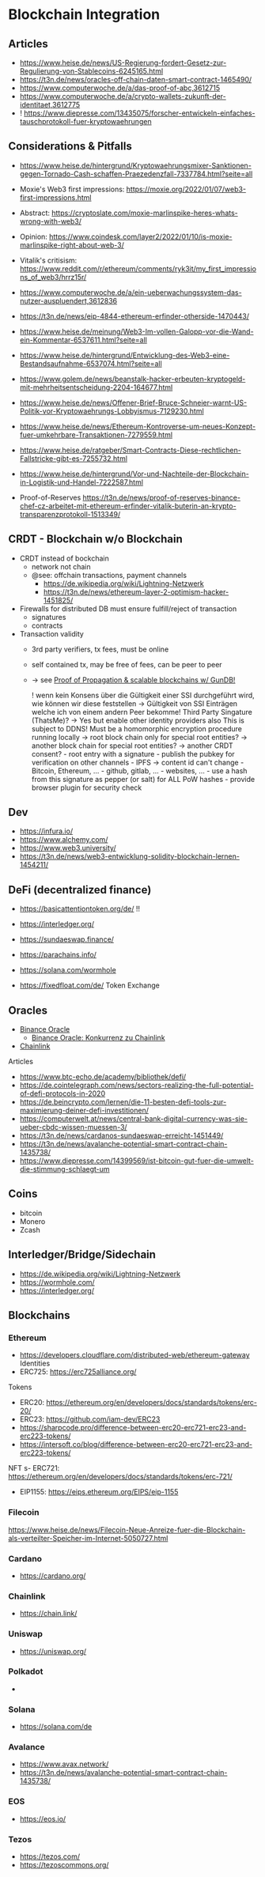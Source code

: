 Blockchain Integration
======================

## Articles

- https://www.heise.de/news/US-Regierung-fordert-Gesetz-zur-Regulierung-von-Stablecoins-6245165.html    
- https://t3n.de/news/oracles-off-chain-daten-smart-contract-1465490/
- https://www.computerwoche.de/a/das-proof-of-abc,3612715
- https://www.computerwoche.de/a/crypto-wallets-zukunft-der-identitaet,3612775
- ! https://www.diepresse.com/13435075/forscher-entwickeln-einfaches-tauschprotokoll-fuer-kryptowaehrungen


## Considerations & Pitfalls  

- https://www.heise.de/hintergrund/Kryptowaehrungsmixer-Sanktionen-gegen-Tornado-Cash-schaffen-Praezedenzfall-7337784.html?seite=all

- Moxie's Web3 first impressions: https://moxie.org/2022/01/07/web3-first-impressions.html
- Abstract: https://cryptoslate.com/moxie-marlinspike-heres-whats-wrong-with-web3/
- Opinion: https://www.coindesk.com/layer2/2022/01/10/is-moxie-marlinspike-right-about-web-3/
- Vitalik's critisism: https://www.reddit.com/r/ethereum/comments/ryk3it/my_first_impressions_of_web3/hrrz15r/
- https://www.computerwoche.de/a/ein-ueberwachungssystem-das-nutzer-auspluendert,3612836

- https://t3n.de/news/eip-4844-ethereum-erfinder-otherside-1470443/
- https://www.heise.de/meinung/Web3-Im-vollen-Galopp-vor-die-Wand-ein-Kommentar-6537611.html?seite=all
- https://www.heise.de/hintergrund/Entwicklung-des-Web3-eine-Bestandsaufnahme-6537074.html?seite=all
- https://www.golem.de/news/beanstalk-hacker-erbeuten-kryptogeld-mit-mehrheitsentscheidung-2204-164677.html

- https://www.heise.de/news/Offener-Brief-Bruce-Schneier-warnt-US-Politik-vor-Kryptowaehrungs-Lobbyismus-7129230.html

- https://www.heise.de/news/Ethereum-Kontroverse-um-neues-Konzept-fuer-umkehrbare-Transaktionen-7279559.html
- https://www.heise.de/ratgeber/Smart-Contracts-Diese-rechtlichen-Fallstricke-gibt-es-7255732.html
- https://www.heise.de/hintergrund/Vor-und-Nachteile-der-Blockchain-in-Logistik-und-Handel-7222587.html

- Proof-of-Reserves https://t3n.de/news/proof-of-reserves-binance-chef-cz-arbeitet-mit-ethereum-erfinder-vitalik-buterin-an-krypto-transparenzprotokoll-1513349/


## CRDT - Blockchain w/o Blockchain

- CRDT instead of bockchain
    - network not chain
    - @see: offchain transactions, payment channels
        - https://de.wikipedia.org/wiki/Lightning-Netzwerk
        - https://t3n.de/news/ethereum-layer-2-optimism-hacker-1451825/
- Firewalls for distributed DB must ensure fulfill/reject of transaction
    - signatures
    - contracts
- Transaction validity
    - 3rd party verifiers, tx fees, must be online
    - self contained tx, may be free of fees, can be peer to peer
    - -> see [Proof of Propagation & scalable blockchains w/ GunDB!](https://www.youtube.com/watch?v=EHZyaupYjYo&feature=emb_imp_woyt)

        ! wenn kein Konsens über die Gültigkeit einer SSI durchgeführt wird,
          wie können wir diese feststellen
          -> Gültigkeit von SSI Einträgen welche ich von einem andern Peer bekomme! 
             Third Party Singature (ThatsMe)? -> Yes but enable other identity providers also
             This is subject to DDNS! Must be a homomorphic encryption procedure running locally
          -> root block chain only for special root entities?
          -> another block chain for special root entities?
          -> another CRDT consent? 
            - root entry with a signature
            - publish the pubkey for verification on other channels
                - IPFS  -> content id can't change
                - Bitcoin, Ethereum, ...
                - github, gitlab, ...
                - websites, ...
            - use a hash from this signature as pepper (or salt) for ALL PoW hashes
            - provide browser plugin for security check 

## Dev 

- https://infura.io/
- https://www.alchemy.com/
- https://www.web3.university/
- https://t3n.de/news/web3-entwicklung-solidity-blockchain-lernen-1454211/

## DeFi (decentralized finance)

- https://basicattentiontoken.org/de/  !!

- https://interledger.org/
- https://sundaeswap.finance/
- https://parachains.info/
- https://solana.com/wormhole
- https://fixedfloat.com/de/    Token Exchange

## Oracles

- [Binance Oracle](https://oracle.binance.com/docs)
  - [Binance Oracle: Konkurrenz zu Chainlink](https://t3n.de/news/binance-oracle-konkurrenz-zu-chainlink-1508858/)
- [Chainlink](https://chain.link/)

Articles
- https://www.btc-echo.de/academy/bibliothek/defi/
- https://de.cointelegraph.com/news/sectors-realizing-the-full-potential-of-defi-protocols-in-2020
- https://de.beincrypto.com/lernen/die-11-besten-defi-tools-zur-maximierung-deiner-defi-investitionen/
- https://computerwelt.at/news/central-bank-digital-currency-was-sie-ueber-cbdc-wissen-muessen-3/
- https://t3n.de/news/cardanos-sundaeswap-erreicht-1451449/
- https://t3n.de/news/avalanche-potential-smart-contract-chain-1435738/
- https://www.diepresse.com/14399569/ist-bitcoin-gut-fuer-die-umwelt-die-stimmung-schlaegt-um


## Coins

- bitcoin
- Monero
- Zcash

## Interledger/Bridge/Sidechain

- https://de.wikipedia.org/wiki/Lightning-Netzwerk
- https://wormhole.com/
- https://interledger.org/

## Blockchains

### Ethereum
- https://developers.cloudflare.com/distributed-web/ethereum-gateway
Identities
- ERC725: https://erc725alliance.org/

Tokens
- ERC20: https://ethereum.org/en/developers/docs/standards/tokens/erc-20/
- ERC23: https://github.com/iam-dev/ERC23
- https://sharpcode.pro/difference-between-erc20-erc721-erc23-and-erc223-tokens/
- https://intersoft.co/blog/difference-between-erc20-erc721-erc23-and-erc223-tokens/

NFT
s- ERC721: https://ethereum.org/en/developers/docs/standards/tokens/erc-721/
- EIP1155: https://eips.ethereum.org/EIPS/eip-1155

### Filecoin
https://www.heise.de/news/Filecoin-Neue-Anreize-fuer-die-Blockchain-als-verteilter-Speicher-im-Internet-5050727.html

### Cardano
- https://cardano.org/

### Chainlink
- https://chain.link/

### Uniswap
- https://uniswap.org/

### Polkadot
- 

### Solana
- https://solana.com/de

### Avalance
- https://www.avax.network/
- https://t3n.de/news/avalanche-potential-smart-contract-chain-1435738/

### EOS
- https://eos.io/

### Tezos
- https://tezos.com/
- https://tezoscommons.org/
